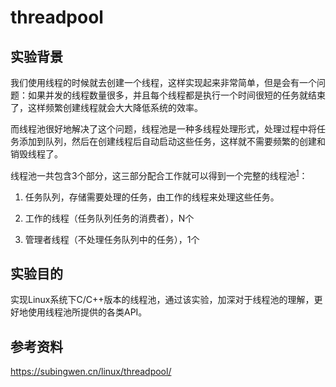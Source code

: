 # threadpool

## 实验背景

我们使用线程的时候就去创建一个线程，这样实现起来非常简单，但是会有一个问题：如果并发的线程数量很多，并且每个线程都是执行一个时间很短的任务就结束了，这样频繁创建线程就会大大降低系统的效率。

而线程池很好地解决了这个问题，线程池是一种多线程处理形式，处理过程中将任务添加到队列，然后在创建线程后自动启动这些任务，这样就不需要频繁的创建和销毁线程了。

线程池一共包含3个部分，这三部分配合工作就可以得到一个完整的线程池<sup><a href="#ref1">1</a></sup>：

1. 任务队列，存储需要处理的任务，由工作的线程来处理这些任务。

2. 工作的线程（任务队列任务的消费者），N个
3. 管理者线程（不处理任务队列中的任务），1个

## 实验目的

实现Linux系统下C/C++版本的线程池，通过该实验，加深对于线程池的理解，更好地使用线程池所提供的各类API。

## 参考资料

<span name = "ref1">https://subingwen.cn/linux/threadpool/</span>



